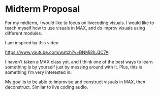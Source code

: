 # Midterm Proposal

For my midterm, I would like to focus on livecoding visuals. I would like to teach myself how to use visuals in MAX, and do improv visuals using different modules.

I am inspired by this video:

https://www.youtube.com/watch?v=BNMj8hJ3C7A

I haven't taken a MAX class yet, and I think one of the best ways to learn something is by yourself just by messing around with it. Plus, this is something I'm very interested in. 

My goal is to be able to improvise and construct visuals in MAX, then deconstruct. Similar to live coding audio.
